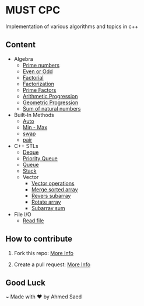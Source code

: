 # MUST CPC

Implementation of various algorithms and topics in c++

## Content 

- Algebra
    - [Prime numbers](Algebra\check_prime.cpp)
    - [Even or Odd](Algebra\even_or_odd.cpp)
    - [Factorial](Algebra\factorial.cpp)
    - [Factorization](Algebra\factorization.cpp)
    - [Prime Factors](Algebra\prime_factors.cpp)
    - [Arithmetic Progression](Algebra\sum_of_arithmetic_progression.cpp)
    - [Geometric Progression](Algebra\sum_of_geometric_progression.cpp)
    - [Sum of natural numbers](Algebra\sum_of_natural_numbers.cpp)
- Built-In Methods
    - [Auto](Built-In%20Methods/auto.cpp)
    - [Min - Max](Built-In%20Methods/min-max.cpp)
    - [swap](Built-In%20Methods/swap.cpp)
    - [pair](Built-In%20Methods/pair.cpp)
- C++ STLs
    - [Deque](CPP%20STLs\deque\deque.cpp)
    - [Priority Queue](CPP%20STLs\priority%20queue/priority_queue.cpp)
    - [Queue](CPP%20STLs\queue\queue.cpp)
    - [Stack](CPP%20STLs\stack\stack.cpp)
    - Vector
        - [Vector operations](CPP%20STLs\vector\vector.cpp)
        - [Merge sorted array](CPP%20STLs\vector\merge_sorted_arrays.cpp)
        - [Revers subarray](CPP%20STLs\vector\reverse_subarray.cpp)
        - [Rotate array](CPP%20STLs\vector\rotate_array.cpp)
        - [Subarray sum](CPP%20STLs\vector\subarray_sum.cpp)
- File I/O
    - [Read file](File%20IO\file_input.cpp)

## How to contribute
1. Fork this repo: [More Info](https://docs.github.com/en/get-started/quickstart/fork-a-repo)

1. Create a pull request: [More Info](https://docs.github.com/en/pull-requests/collaborating-with-pull-requests/proposing-changes-to-your-work-with-pull-requests/about-pull-requests)

## Good Luck
~ Made with ❤️ by Ahmed Saed
